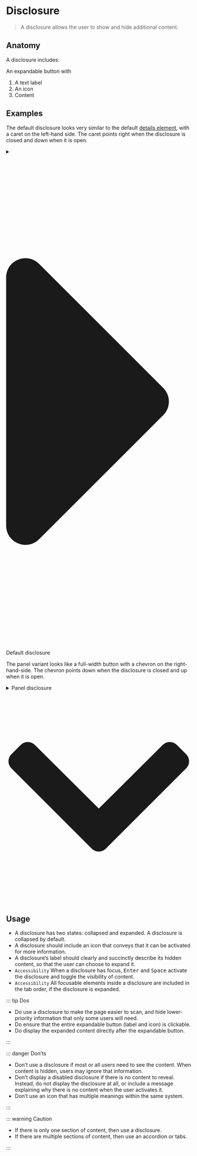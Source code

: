 # Disclosure

> A disclosure allows the user to show and hide additional content.

## Anatomy

A disclosure includes:

An expandable button with

1. A text label
2. An icon
3. Content

## Examples

The default disclosure looks very similar to the default [details element](https://developer.mozilla.org/en-US/docs/Web/HTML/Element/details), with a caret on the left-hand side.
The caret points right when the disclosure is closed and down when it is open.

<details class="disclosure">
  <summary class="disclosure__summary">
      <svg
        class="details-marker caret"
        aria-hidden="true"
        focusable="false"
        role="img"
        xmlns="http://www.w3.org/2000/svg"
        viewBox="0 0 192 512"
      >
        <!-- https://fontawesome.com/license -->
        <path xmlns="http://www.w3.org/2000/svg" fill="currentColor" d="M0 384.662V127.338c0-17.818 21.543-26.741 34.142-14.142l128.662 128.662c7.81 7.81 7.81 20.474 0 28.284L34.142 398.804C21.543 411.404 0 402.48 0 384.662z"/>
      </svg>
    Default disclosure
  </summary>
  <div class="disclosure__contents">
    <p>Lorem ipsum dolor sit amet consectetur adipisicing elit.</p>
  </div>
</details>

The panel variant looks like a full-width button with a chevron on the right-hand-side.
The chevron points down when the disclosure is closed and up when it is open.

<details class="disclosure disclosure--panel">
  <summary class="disclosure__summary">
    Panel disclosure
    <svg
      class="details-marker chevron"
      aria-hidden="true"
      focusable="false"
      role="img"
      xmlns="http://www.w3.org/2000/svg"
      viewBox="0 0 448 512"
    >
      <!-- https://fontawesome.com/license -->
      <path xmlns="http://www.w3.org/2000/svg" fill="currentColor" d="M207.029 381.476L12.686 187.132c-9.373-9.373-9.373-24.569 0-33.941l22.667-22.667c9.357-9.357 24.522-9.375 33.901-.04L224 284.505l154.745-154.021c9.379-9.335 24.544-9.317 33.901.04l22.667 22.667c9.373 9.373 9.373 24.569 0 33.941L240.971 381.476c-9.373 9.372-24.569 9.372-33.942 0z"/>
    </svg>
  </summary>
  <div class="disclosure__contents">
    <p>Lorem ipsum dolor sit amet consectetur adipisicing elit.</p>
  </div>
</details>

## Usage

- A disclosure has two states: collapsed and expanded. A disclosure is collapsed by default.
- A disclosure should include an icon that conveys that it can be activated for more information.
- A disclosure’s label should clearly and succinctly describe its hidden content, so that the user can choose to expand it.
- `Accessibility` When a disclosure has focus, <kbd>Enter</kbd> and <kbd>Space</kbd> activate the disclosure and toggle the visibility of content.
- `Accessibility` All focusable elements inside a disclosure are included in the tab order, if the disclosure is expanded.

::: tip Dos

- Do use a disclosure to make the page easier to scan, and hide lower-priority information that only some users will need.
- Do ensure that the entire expandable button (label and icon) is clickable.
- Do display the expanded content directly after the expandable button.

:::

::: danger Don’ts

- Don’t use a disclosure if most or all users need to see the content. When content is hidden, users may ignore that information.
- Don’t display a disabled disclosure if there is no content to reveal. Instead, do not display the disclosure at all, or include a message explaining why there is no content when the user activates it.
- Don’t use an icon that has multiple meanings within the same system.

:::

::: warning Caution

- If there is only one section of content, then use a disclosure.
- If there are multiple sections of content, then use an accordion or tabs.

:::

<style lang="scss">
@import '@nds/core/src/components/disclosure/index';

.disclosure__contents p {
  margin: 0;
}
</style>

<!-- <script>
import { Disclosure } from '@nds/core';
Disclosure.enhanceAll();
</script> -->
